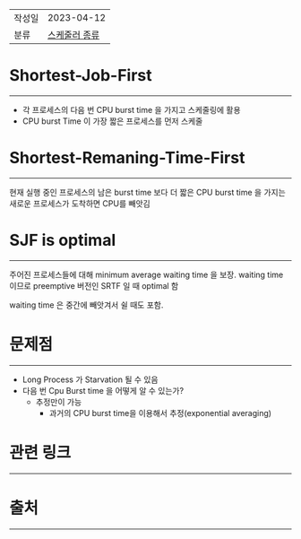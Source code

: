|                   |                                                                                   |
|:------------------|:----------------------------------------------------------------------------------|
|    작성일            |                                                                     2023-04-12    |
|      분류           |        [스케줄러 종류](%EC%8A%A4%EC%BC%80%EC%A4%84%EB%9F%AC%20%EC%A2%85%EB%A5%98.md)                                                        |  



# Shortest-Job-First
---
- 각 프로세스의 다음 번 CPU burst time 을 가지고 스케줄링에 활용
- CPU burst Time 이 가장 짧은 프로세스를 먼저 스케줄

# Shortest-Remaning-Time-First
---
현재 실행 중인 프로세스의 남은 burst time 보다 더 짧은 CPU burst time 을 가지는 새로운 프로세스가 도착하면 CPU를 빼앗김

# SJF is optimal
---
주어진 프로세스들에 대해 minimum average waiting time 을 보장. waiting time 이므로 preemptive 버전인 SRTF 일 때 optimal 함

waiting time 은 중간에 빼앗겨서 쉴 때도 포함.

# 문제점
---
- Long Process 가 Starvation 될 수 있음
- 다음 번 Cpu Burst time 을 어떻게 알 수 있는가?
	- 추정만이 가능
		- 과거의 CPU burst time을 이용해서 추정(exponential averaging)


# 관련 링크
---

# 출처
---